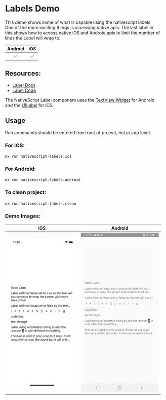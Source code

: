# Labels Demo

This demo shows some of what is capable using the nativescript labels. One of the more exciting things is accessing native apis. The last label in this shows how to access native iOS and Android apis to limit the number of lines the Label will wrap to.

| Android |        iOS         |
| :-----: | :----------------: |
| :white_check_mark: | :white_check_mark: |

## Resources:

- [Label Docs](https://docs.nativescript.org/ui-and-styling.html#label)
- [Label Code](https://github.com/NativeScript/NativeScript/tree/75b59ecdbf9ecd7c63684ca72b97b963356952d4/packages/core/ui/label)

The NativeScript Label component uses the [TextView Widget](https://developer.android.com/reference/android/widget/TextView.html) for Android and the [UILabel](https://developer.apple.com/documentation/uikit/uilabel) for iOS.

## Usage

Run commands should be entered from root of project, not at app level.

### For iOS:

`nx run nativescript-labels:ios`

### For Android:

`nx run nativescript-labels:android`

### To clean project:

`nx run nativescript-labels:clean`

### Demo Images:

| iOS | Android|
| --- | ---|
|![iOS](ios-labels.png) | ![Android](android-labels.png)|